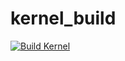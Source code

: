 # kernel_build
[![Build Kernel](https://github.com/dibin666/kernel_build/actions/workflows/build.yml/badge.svg)](https://github.com/dibin666/kernel_build/actions/workflows/build.yml)
